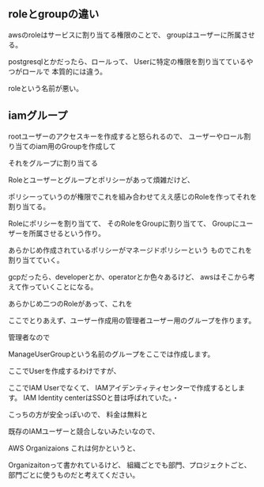 
## roleとgroupの違い

awsのroleはサービスに割り当てる権限のことで、
groupはユーザーに所属させる。

postgresqlとかだったら、ロールって、
Userに特定の権限を割り当てているやつがロールで
本質的には違う。

roleという名前が悪い。



## iamグループ




rootユーザーのアクセスキーを作成すると怒られるので、
ユーザーやロール割り当てのiam用のGroupを作成して

それをグループに割り当てる

Roleとユーザーとグループとポリシーがあって煩雑だけど、

ポリシーっていうのが権限でこれを組み合わせてええ感じのRoleを作ってそれを割り当てる。

Roleにポリシーを割り当てて、
そのRoleをGroupに割り当てて、
Groupにユーザーを所属させるという作り。

あらかじめ作成されているポリシーがマネージドポリシーという
ものでこれを割り当てていく。

gcpだったら、developerとか、operatorとか色々あるけど、
awsはそこから考えて作っていくことになる。


あらかじめ二つのRoleがあって、これを

ここでとりあえず、ユーザー作成用の管理者ユーザー用のグループを作ります。

管理者なので

ManageUserGroupという名前のグループをここでは作成します。

ここでUserを作成するわけですが、

ここでIAM Userでなくて、
IAMアイデンティティセンターで作成するとします。
IAM Identity centerはSSOと昔は呼ばれていた。・

こっちの方が安全っぽいので、
料金は無料と

既存のIAMユーザーと競合しないみたいなので、

AWS Organizaions
これは何かというと、

Organizaitonって書かれているけど、
組織ごとでも部門、プロジェクトごと、部門ごとに使うものだと考えてください。

